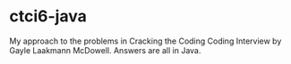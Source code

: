 # ctci6-java

My approach to the problems in Cracking the Coding Coding Interview by Gayle Laakmann McDowell.
Answers are all in Java.
